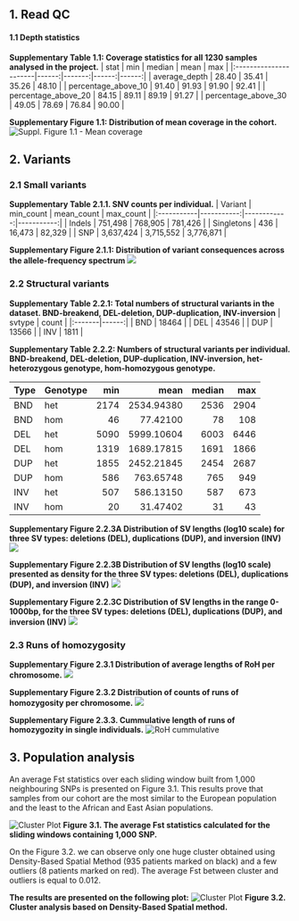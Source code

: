 
## 1. Read QC

#### 1.1 Depth statistics


**Supplementary Table 1.1: Coverage statistics for all 1230 samples analysed in the project.**
| stat                  |   min | median |  mean |   max |
|:----------------------|------:|-------:|------:|------:|
| average\_depth        | 28.40 |  35.41 | 35.26 | 48.10 |
| percentage\_above\_10 | 91.40 |  91.93 | 91.90 | 92.41 |
| percentage\_above\_20 | 84.15 |  89.11 | 89.19 | 91.27 |
| percentage\_above\_30 | 49.05 |  78.69 | 76.84 | 90.00 |


**Supplementary Figure 1.1: Distribution of mean coverage in the cohort.**
![Suppl. Figure 1.1 - Mean coverage](https://github.com/MNMdiagnostics/NaszeGenomy/raw/main/qc/qc_files/figure-gfm/average_depth-1.jpeg) 




## 2. Variants

### 2.1 Small variants

**Supplementary Table 2.1.1. SNV counts per individual.**
| Variant    | min\_count | mean\_count | max\_count |
|:-----------|-----------:|------------:|-----------:|
| Indels     |     751,498 |      768,905 |     781,426 |
| Singletons |        436 |       16,473 |      82,329 |
| SNP        |    3,637,424 |     3,715,552 |    3,776,871 |

**Supplementary Figure 2.1.1: Distribution of variant consequences across the allele-frequency spectrum**
![](https://github.com/MNMdiagnostics/NaszeGenomy/raw/main/variants_af/variants_af_files/figure-gfm/non-coding%20consequence-1.jpeg)<!-- -->


### 2.2 Structural variants

**Supplementary Table 2.2.1: Total numbers of structural variants in the dataset. BND-breakend, DEL-deletion, DUP-duplication, INV-inversion**
| svtype | count |
|:-------|------:|
| BND    | 18464 |
| DEL    | 43546 |
| DUP    | 13566 |
| INV    |  1811 |


**Supplementary Table 2.2.2: Numbers of structural variants per individual. BND-breakend, DEL-deletion, DUP-duplication, INV-inversion, het-heterozygous genotype, hom-homozygous genotype.**

| Type   | Genotype |  min |       mean | median |  max |
|:-------|:----|-----:|-----------:|-------:|-----:|
| BND    | het | 2174 | 2534.94380 |   2536 | 2904 |
| BND    | hom |   46 |   77.42100 |     78 |  108 |
| DEL    | het | 5090 | 5999.10604 |   6003 | 6446 |
| DEL    | hom | 1319 | 1689.17815 |   1691 | 1866 |
| DUP    | het | 1855 | 2452.21845 |   2454 | 2687 |
| DUP    | hom |  586 |  763.65748 |    765 |  949 |
| INV    | het |  507 |  586.13150 |    587 |  673 |
| INV    | hom |   20 |   31.47402 |     31 |   43 |


**Supplementary Figure 2.2.3A Distribution of SV lengths (log10 scale) for three SV types:
deletions (DEL), duplications (DUP), and inversion (INV)**
![](sv/sv_files/figure-gfm/sv.len.hist-1.jpeg)<!-- -->


**Supplementary Figure 2.2.3B Distribution of SV lengths (log10 scale) presented as density for
the three SV types: deletions (DEL), duplications (DUP), and inversion
(INV)**
![](sv/sv_files/figure-gfm/sv.len.hist-2.jpeg)<!-- -->


**Supplementary Figure 2.2.3C Distribution of SV lengths in the range 0-1000bp, for the three SV
types: deletions (DEL), duplications (DUP), and inversion (INV)**
![](sv/sv_files/figure-gfm/sv.len.hist-3.jpeg)<!-- -->


### 2.3 Runs of homozygosity

**Supplementary Figure 2.3.1 Distribution of average lengths of RoH per chromosome.**
![](roh/roh_files/figure-gfm/lengths_per_chromosome-1.jpeg)<!-- -->

**Supplementary Figure 2.3.2 Distribution of counts of runs of homozygosity per chromosome.**
![](roh/roh_files/figure-gfm/numbers_per_chromosome-1.jpeg)<!-- -->

**Supplementary Figure 2.3.3. Cummulative length of runs of homozygozity in single individuals.**
![RoH cummulative](roh/roh_files/figure-gfm/cummulative_sum-1.jpeg)



## 3. Population analysis

An average Fst statistics over each sliding window built from 1,000 neighbouring SNPs is presented on Figure 3.1. This results prove that samples from our cohort are 
the most similar to the European population and the least to the African and East Asian populations.

![Cluster Plot](https://github.com/MNMdiagnostics/NaszeGenomy/blob/main/ClusterAnalysis/FST222.jpeg) 
**Figure 3.1. The average Fst statistics calculated for the sliding windows containing 1,000 SNP.**

On the Figure 3.2. we can observe only one huge cluster obtained using Density-Based Spatial Method (935 patients marked on black) and a few outliers (8 patients marked on red). 
The average Fst between cluster and outliers is equal to 0.012. 

**The results are presented on the following plot:**
![Cluster Plot](https://github.com/MNMdiagnostics/NaszeGenomy/blob/main/ClusterAnalysis/clusterPCA.jpeg) 
**Figure 3.2. Cluster analysis based on Density-Based Spatial method.**


